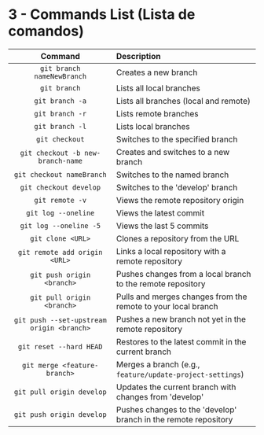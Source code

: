 # 3 - Commands List (Lista de comandos)

| Command                                   | Description                                                       |
| :---------------------------------------: | :---------------------------------------------------------------- |
| `git branch nameNewBranch`                | Creates a new branch                                              |
| `git branch`                              | Lists all local branches                                          |
| `git branch -a`                           | Lists all branches (local and remote)                             |
| `git branch -r`                           | Lists remote branches                                             |
| `git branch -l`                           | Lists local branches                                              |
| `git checkout`                            | Switches to the specified branch                                  |
| `git checkout -b new-branch-name`         | Creates and switches to a new branch                              |
| `git checkout nameBranch`                 | Switches to the named branch                                      |
| `git checkout develop`                    | Switches to the 'develop' branch                                  |
| `git remote -v`                           | Views the remote repository origin                                |
| `git log --oneline`                       | Views the latest commit                                           |
| `git log --oneline -5`                    | Views the last 5 commits                                          |
| `git clone <URL>`                         | Clones a repository from the URL                                  |
| `git remote add origin <URL>`             | Links a local repository with a remote repository                 |
| `git push origin <branch>`                | Pushes changes from a local branch to the remote repository       |
| `git pull origin <branch>`                | Pulls and merges changes from the remote to your local branch     |
| `git push --set-upstream origin <branch>` | Pushes a new branch not yet in the remote repository              |
| `git reset --hard HEAD`                   | Restores to the latest commit in the current branch               |
| `git merge <feature-branch>`              | Merges a branch (e.g., `feature/update-project-settings`)         |
| `git pull origin develop`                 | Updates the current branch with changes from 'develop'            |
| `git push origin develop`                 | Pushes changes to the 'develop' branch in the remote repository   |